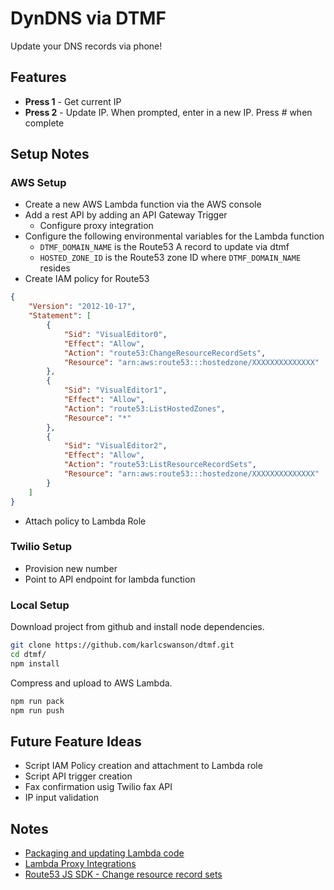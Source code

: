 # DynDNS via DTMF

Update your DNS records via phone!

## Features

* **Press 1** - Get current IP
* **Press 2** - Update IP.  When prompted, enter in a new IP.  Press *#* when complete

## Setup Notes

### AWS Setup

* Create a new AWS Lambda function via the AWS console
* Add a rest API by adding an API Gateway Trigger
  * Configure proxy integration
* Configure the following environmental variables for the Lambda function
  * `DTMF_DOMAIN_NAME` is the Route53 A record to update via dtmf
  * `HOSTED_ZONE_ID` is the Route53 zone ID where `DTMF_DOMAIN_NAME` resides
* Create IAM policy for Route53

```json
{
    "Version": "2012-10-17",
    "Statement": [
        {
            "Sid": "VisualEditor0",
            "Effect": "Allow",
            "Action": "route53:ChangeResourceRecordSets",
            "Resource": "arn:aws:route53:::hostedzone/XXXXXXXXXXXXXX"
        },
        {
            "Sid": "VisualEditor1",
            "Effect": "Allow",
            "Action": "route53:ListHostedZones",
            "Resource": "*"
        },
        {
            "Sid": "VisualEditor2",
            "Effect": "Allow",
            "Action": "route53:ListResourceRecordSets",
            "Resource": "arn:aws:route53:::hostedzone/XXXXXXXXXXXXXX"
        }
    ]
}
```

* Attach policy to Lambda Role

### Twilio Setup

* Provision new number
* Point to API endpoint for lambda function

### Local Setup

Download project from github and install node dependencies.

```bash
git clone https://github.com/karlcswanson/dtmf.git
cd dtmf/
npm install
```

Compress and upload to AWS Lambda.

```bash
npm run pack
npm run push
```

## Future Feature Ideas

* Script IAM Policy creation and attachment to Lambda role
* Script API trigger creation
* Fax confirmation usig Twilio fax API
* IP input validation

## Notes

* [Packaging and updating Lambda code](https://docs.aws.amazon.com/lambda/latest/dg/nodejs-package.html#nodejs-package-codeonly)
* [Lambda Proxy Integrations](https://docs.aws.amazon.com/apigateway/latest/developerguide/set-up-lambda-proxy-integrations.html)
* [Route53 JS SDK - Change resource record sets](https://docs.aws.amazon.com/AWSJavaScriptSDK/latest/AWS/Route53.html#changeResourceRecordSets-property)
